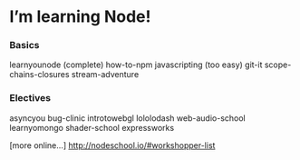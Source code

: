# I’m learning Node!

### Basics

learnyounode (complete)
how-to-npm
javascripting (too easy)
git-it
scope-chains-closures
stream-adventure

### Electives

asyncyou
bug-clinic
introtowebgl
lololodash
web-audio-school
learnyomongo
shader-school
expressworks

[more online...] http://nodeschool.io/#workshopper-list
